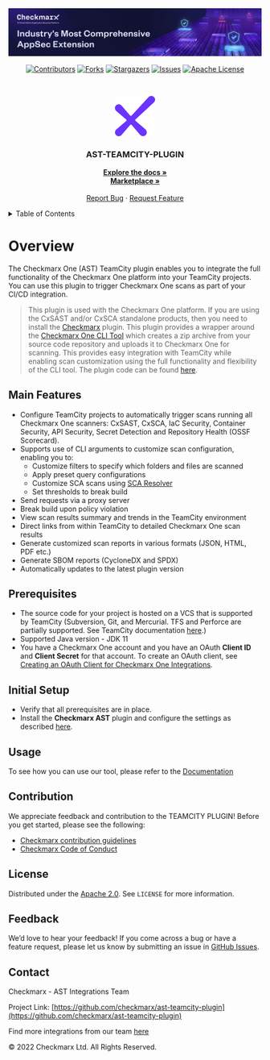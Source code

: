 <img src="https://raw.githubusercontent.com/Checkmarx/ci-cd-integrations/main/.images/PluginBanner.jpg">
<br />
<div align="center">
  
[![Contributors][contributors-shield]][contributors-url]
[![Forks][forks-shield]][forks-url]
[![Stargazers][stars-shield]][stars-url]
[![Issues][issues-shield]][issues-url]
[![Apache License][license-shield]][license-url]

</div>
<br />
<p align="center">
  <a href="https://github.com/Checkmarx/ast-teamcity-plugin">
    <img src="https://raw.githubusercontent.com/Checkmarx/ci-cd-integrations/main/.images/cx-icon-logo.svg" alt="Logo" width="80" height="80" />
  </a>

<h3 align="center">AST-TEAMCITY-PLUGIN</h3>

<p align="center">
    <a href="https://checkmarx.com/resource/documents/en/34965-68696-checkmarx-one-teamcity-plugin.html"><strong>Explore the docs »</strong></a>
    <br />
    <a href="https://plugins.jetbrains.com/plugin/17610-checkmarx-ast"><strong>Marketplace »</strong></a>
    <br />
    <br />
    <a href="https://github.com/checkmarx/ast-teamcity-plugin/issues/new">Report Bug</a>
    ·
    <a href="https://github.com/checkmarx/ast-teamcity-plugin/issues/new">Request Feature</a>
  </p>
</p>



<!-- TABLE OF CONTENTS -->
<details>
  <summary>Table of Contents</summary>
  <ol>
    <li>
      <a href="#overview">Overview</a>
    </li>
    <li>
      <a href="#main-features">Main Features</a>
    </li>
    <li><a href="#prerequisites">Prerequisites</a></li>
        <li><a href="#initial-setup">Initial Setup</a></li>
    <li><a href="#usage">Usage</a></li>
    <li><a href="#contribution">Contribution</a></li>
    <li><a href="#license">License</a></li>
        <li><a href="#feedback">Feedback</a></li>
    <li><a href="#contact">Contact</a></li>
  </ol>
</details>



<!-- OVERVIEW -->
# Overview

The Checkmarx One (AST) TeamCity plugin enables you to integrate the full functionality of the Checkmarx One platform into your TeamCity projects. You can use this plugin to trigger Checkmarx One scans as part of your CI/CD integration.
> This plugin is used with the Checkmarx One platform. If you are using the CxSAST and/or CxSCA standalone products, then you need to install the [Checkmarx](https://plugins.jetbrains.com/plugin/10101-checkmarx) plugin.
This plugin provides a wrapper around the [Checkmarx One CLI Tool](urn:resource:component:67829) which creates a zip archive from your source code repository and uploads it to Checkmarx One for scanning. This provides easy integration with TeamCity while enabling scan customization using the full functionality and flexibility of the CLI tool.
The plugin code can be found [here](https://github.com/Checkmarx/ast-teamcity-plugin/releases).

## Main Features

-   Configure TeamCity projects to automatically trigger scans running all Checkmarx One scanners: CxSAST, CxSCA, IaC Security, Container Security, API Security, Secret Detection and Repository Health (OSSF Scorecard).
-   Supports use of CLI arguments to customize scan configuration,
    enabling you to:
    -   Customize filters to specify which folders and files are scanned
    -   Apply preset query configurations
    -   Customize SCA scans using [SCA Resolver](https://checkmarx.com/resource/documents/en/34965-19196-checkmarx-sca-resolver.html)
    -   Set thresholds to break build
-   Send requests via a proxy server
-   Break build upon policy violation
-   View scan results summary and trends in the TeamCity environment
-   Direct links from within TeamCity to detailed Checkmarx One scan results
-   Generate customized scan reports in various formats (JSON, HTML, PDF etc.)
-   Generate SBOM reports (CycloneDX and SPDX)
-   Automatically updates to the latest plugin version

<!-- PREREQUISITES -->
## Prerequisites
-   The source code for your project is hosted on a VCS that is supported by TeamCity (Subversion, Git, and Mercurial. TFS and Perforce are partially supported. See TeamCity documentation [here](https://www.jetbrains.com/help/teamcity/creating-and-editing-projects.html#Creating+Project).)
-   Supported Java version - JDK 11
-   You have a Checkmarx One account and you have an OAuth **Client ID** and **Client Secret** for that account. To create an OAuth client, see [Creating an OAuth Client for Checkmarx One Integrations](https://checkmarx.com/resource/documents/en/34965-118315-authentication-for-checkmarx-one-cli.html#UUID-a4e31a96-1f36-6293-e95a-97b4b9189060_UUID-4123a2ff-32d0-2287-8dd2-3c36947f675e).

<!-- INITIAL SETUP -->
## Initial Setup
-   Verify that all prerequisites are in place.
-   Install the **Checkmarx AST** plugin and configure the settings as
    described [here](https://checkmarx.com/resource/documents/en/34965-68697-installing-the-teamcity-checkmarx-one-plugin.html).

<!-- USAGE -->
## Usage
To see how you can use our tool, please refer to the [Documentation](https://checkmarx.com/resource/documents/en/34965-68696-checkmarx-one-teamcity-plugin.htmln)

<!-- CONTRIBUTION -->
## Contribution

We appreciate feedback and contribution to the TEAMCITY PLUGIN! Before you get started, please see the following:

- [Checkmarx contribution guidelines](docs/contributing.md)
- [Checkmarx Code of Conduct](docs/code_of_conduct.md)


<!-- LICENSE -->
## License
Distributed under the [Apache 2.0](LICENSE). See `LICENSE` for more information.


<!-- FEEDBACK -->
## Feedback
We’d love to hear your feedback! If you come across a bug or have a feature request, please let us know by submitting an issue in [GitHub Issues](https://github.com/Checkmarx/ast-teamcity-plugin/issues).

<!-- CONTACT -->
## Contact

Checkmarx - AST Integrations Team

Project Link: [https://github.com/checkmarx/ast-teamcity-plugin](https://github.com/checkmarx/ast-teamcity-plugin)

Find more integrations from our team [here](https://github.com/Checkmarx/ci-cd-integrations#checkmarx-ast-integrations)


© 2022 Checkmarx Ltd. All Rights Reserved.

<!-- MARKDOWN LINKS & IMAGES -->
<!-- https://www.markdownguide.org/basic-syntax/#reference-style-links -->
[contributors-shield]: https://img.shields.io/github/contributors/checkmarx/ast-teamcity-plugin.svg
[contributors-url]: https://github.com/checkmarx/ast-teamcity-plugin/graphs/contributors
[forks-shield]: https://img.shields.io/github/forks/checkmarx/ast-teamcity-plugin.svg
[forks-url]: https://github.com/checkmarx/ast-teamcity-plugin/network/members
[stars-shield]: https://img.shields.io/github/stars/checkmarx/ast-teamcity-plugin.svg
[stars-url]: https://github.com/checkmarx/ast-teamcity-plugin/stargazers
[issues-shield]: https://img.shields.io/github/issues/checkmarx/ast-teamcity-plugin.svg
[issues-url]: https://github.com/checkmarx/ast-teamcity-plugin/issues
[license-shield]: https://img.shields.io/github/license/checkmarx/ast-teamcity-plugin.svg
[license-url]: https://github.com/checkmarx/ast-teamcity-plugin/blob/main/LICENSE

